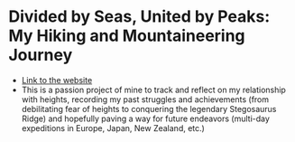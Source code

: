# Divided by Seas, United by Peaks: My Hiking and Mountaineering Journey
* [Link to the website](https://micahdoo.github.io/Divided-by-Seas-United-by-Peaks/)
* This is a passion project of mine to track and reflect on my relationship with heights, recording my past struggles and achievements (from debilitating fear of heights to conquering the legendary Stegosaurus Ridge) and hopefully paving a way for future endeavors (multi-day expeditions in Europe, Japan, New Zealand, etc.) 
